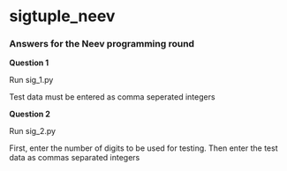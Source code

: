 # sigtuple_neev

### Answers for the Neev programming round

**Question 1**

Run sig_1.py

Test data must be entered as comma seperated integers

**Question 2**

Run sig_2.py

First, enter the number of digits to be used for testing. Then enter the test data as commas separated integers
